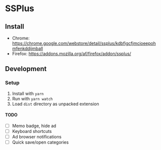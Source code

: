# SSPlus

## Install
- Chrome: https://chrome.google.com/webstore/detail/ssplus/kdbfigcfjmcioeepohmfenkddijmball
- Firefox: https://addons.mozilla.org/af/firefox/addon/ssplus/

## Development
### Setup
1. Install with `yarn`
2. Run with `yarn watch`
3. Load `dist` directory as unpacked extension

#### TODO
- [ ] Memo badge, hide ad
- [ ] Keyboard shortcuts
- [ ] Ad browser notifications
- [ ] Quick save/open categories
